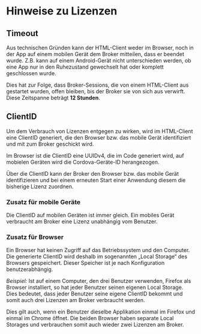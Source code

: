 # Hinweise zu Lizenzen

## Timeout

Aus technischen Gründen kann der HTML-Client weder im Browser, noch in der App auf einem mobilen Gerät dem Broker mitteilen, dass er beendet wurde. Z.B. kann auf einem Android-Gerät nicht unterschieden werden, ob eine App nur in den Ruhezustand gewechselt hat oder komplett geschlossen wurde.

Dies hat zur Folge, dass Broker-Sessions, die von einem HTML-Client aus gestartet wurden, offen bleiben, bis der Broker sie von sich aus verwirft. Diese Zeitspanne beträgt **12 Stunden**.

## ClientID

Um dem Verbrauch von Lizenzen entgegen zu wirken, wird im HTML-Client eine ClientID generiert, die den Browser bzw. das mobile Gerät identifiziert und mit zum Broker geschickt wird.

Im Browser ist die ClientID eine UUIDv4, die im Code generiert wird, auf mobielen Geräten wird die Cordova-Geräte-ID herangezogen.

Über die ClientID kann der Broker den Browser bzw. das mobile Gerät identifizieren und bei einem erneuten Start einer Anwendung diesem die bisherige Lizenz zuordnen.

### Zusatz für mobile Geräte

Die ClientID auf mobilen Geräten ist immer gleich. Ein mobiles Gerät verbraucht am Broker eine Lizenz unabhängig vom Benutzer.

### Zusatz für Browser

Ein Browser hat keinen Zugriff auf das Betriebssystem und den Computer. Die generierte ClientID wird deshalb im sogenannten „Local Storage“ des Browsers gespeichert. Dieser Speicher ist je nach Konfiguration benutzerabhängig.

*Beispiel:*
Ist auf einem Computer, den drei Benutzer verwenden, Firefox als Browser installiert, so hat jeder Benutzer seinen eigenen Local Storage. Dies bedeutet, dass jeder Benutzer seine eigene ClientID bekommt und somit auch drei Lizenzen am Broker verbraucht werden.

Dies gilt auch, wenn ein Benutzer dieselbe Applikation einmal im Firefox und einmal im Chrome öffnet. Die beiden Browser haben separate Local Storages und verbrauchen somit auch wieder zwei Lizenzen am Broker.
